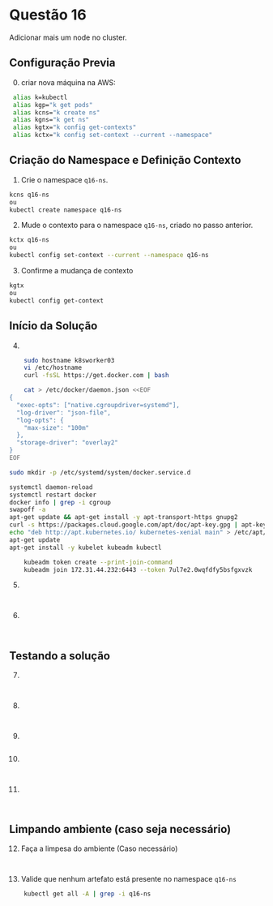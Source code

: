 # Questão 16

Adicionar mais um node no cluster.

## Configuração Previa
0. criar nova máquina na AWS:
```bash
 alias k=kubectl
 alias kgp="k get pods"
 alias kcns="k create ns"
 alias kgns="k get ns"
 alias kgtx="k config get-contexts"
 alias kctx="k config set-context --current --namespace"
```

## Criação do Namespace e Definição Contexto 
1. Crie o namespace `q16-ns`.
```bash
kcns q16-ns
ou
kubectl create namespace q16-ns
```
2. Mude o contexto para o namespace `q16-ns`, criado no passo anterior.
```bash
kctx q16-ns
ou
kubectl config set-context --current --namespace q16-ns
```
3. Confirme a mudança de contexto
```bash
kgtx
ou
kubectl config get-context
```

## Início da Solução
4. 
```bash
    sudo hostname k8sworker03
    vi /etc/hostname
    curl -fsSL https://get.docker.com | bash

    cat > /etc/docker/daemon.json <<EOF
{
  "exec-opts": ["native.cgroupdriver=systemd"],
  "log-driver": "json-file",
  "log-opts": {
    "max-size": "100m"
  },
  "storage-driver": "overlay2"
}
EOF

sudo mkdir -p /etc/systemd/system/docker.service.d

systemctl daemon-reload
systemctl restart docker
docker info | grep -i cgroup
swapoff -a
apt-get update && apt-get install -y apt-transport-https gnupg2
curl -s https://packages.cloud.google.com/apt/doc/apt-key.gpg | apt-key add -
echo "deb http://apt.kubernetes.io/ kubernetes-xenial main" > /etc/apt/sources.list.d/kubernetes.list
apt-get update
apt-get install -y kubelet kubeadm kubectl

    kubeadm token create --print-join-command
    kubeadm join 172.31.44.232:6443 --token 7ul7e2.0wqfdfy5bsfgxvzk     --discovery-token-ca-cert-hash sha256:1d96aa02f0bd491e04874af76d973a192105aead172a04e7e234973bc96fdb6d 
```
5. 
```bash
    
```
6. 
```bash
   
```

## Testando a solução
7. 
```bash
    
```
8. 
```bash
    
```   
9. 
```bash

```
10. 
```bash
    
```
11. 
```bash
   
```

## Limpando ambiente (caso seja necessário)
12. Faça a limpesa do ambiente (Caso necessário)
```bash
     
```
13. Valide que nenhum artefato está presente no namespace `q16-ns`
```bash
    kubectl get all -A | grep -i q16-ns
```